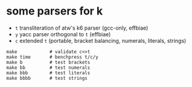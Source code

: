 some parsers for k
===

* `t` transliteration of atw's k6 parser (gcc-only, effbiae)
* `y` yacc parser orthogonal to `t` (effbiae)
* `c` extended `t` (portable, bracket balancing, numerals, literals, strings)


```
make            # validate c<>t
make time       # benchpress t/c/y
make b          # test brackets
make bb         # test numerals
make bbb        # test literals
make bbbb       # test strings
```

